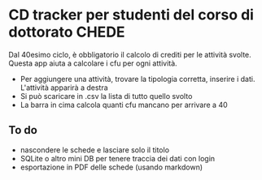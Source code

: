 # CD tracker per studenti del corso di dottorato CHEDE 
Dal 40esimo ciclo, è obbligatorio il calcolo di crediti per le attività svolte. Questa app aiuta a calcolare i cfu per ogni attività. 
* Per aggiungere una attività, trovare la tipologia corretta, inserire i dati. L'attività apparirà a destra
* Si può scaricare in .csv la lista di tutto quello svolto
* La barra in cima calcola quanti cfu mancano per arrivare a 40

## To do 
* nascondere le schede e lasciare solo il titolo
* SQLite o altro mini DB per tenere traccia dei dati con login
* esportazione in PDF delle schede (usando markdown) 
